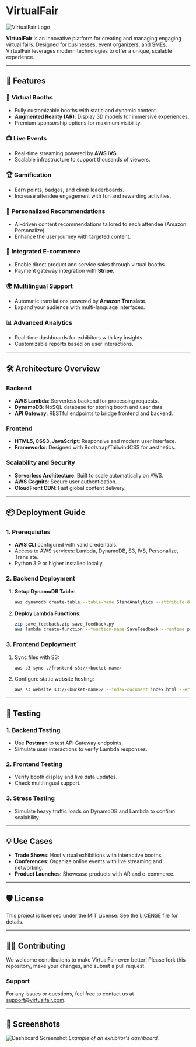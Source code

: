 # VirtualFair

![VirtualFair Logo](https://via.placeholder.com/150)

**VirtualFair** is an innovative platform for creating and managing engaging virtual fairs. Designed for businesses, event organizers, and SMEs, VirtualFair leverages modern technologies to offer a unique, scalable experience.

---

## 🚀 Features

### 🎪 **Virtual Booths**
- Fully customizable booths with static and dynamic content.
- **Augmented Reality (AR)**: Display 3D models for immersive experiences.
- Premium sponsorship options for maximum visibility.

### 📺 **Live Events**
- Real-time streaming powered by **AWS IVS**.
- Scalable infrastructure to support thousands of viewers.

### 🏆 **Gamification**
- Earn points, badges, and climb leaderboards.
- Increase attendee engagement with fun and rewarding activities.

### 🤖 **Personalized Recommendations**
- AI-driven content recommendations tailored to each attendee (Amazon Personalize).
- Enhance the user journey with targeted content.

### 🛒 **Integrated E-commerce**
- Enable direct product and service sales through virtual booths.
- Payment gateway integration with **Stripe**.

### 🌍 **Multilingual Support**
- Automatic translations powered by **Amazon Translate**.
- Expand your audience with multi-language interfaces.

### 📊 **Advanced Analytics**
- Real-time dashboards for exhibitors with key insights.
- Customizable reports based on user interactions.

---

## 🛠️ Architecture Overview

### **Backend**
- **AWS Lambda**: Serverless backend for processing requests.
- **DynamoDB**: NoSQL database for storing booth and user data.
- **API Gateway**: RESTful endpoints to bridge frontend and backend.

### **Frontend**
- **HTML5, CSS3, JavaScript**: Responsive and modern user interface.
- **Frameworks**: Designed with Bootstrap/TailwindCSS for aesthetics.

### **Scalability and Security**
- **Serverless Architecture**: Built to scale automatically on AWS.
- **AWS Cognito**: Secure user authentication.
- **CloudFront CDN**: Fast global content delivery.

---

## 📦 Deployment Guide

### **1. Prerequisites**
- **AWS CLI** configured with valid credentials.
- Access to AWS services: Lambda, DynamoDB, S3, IVS, Personalize, Translate.
- Python 3.9 or higher installed locally.

### **2. Backend Deployment**
1. **Setup DynamoDB Table**:
   ```bash
   aws dynamodb create-table --table-name StandAnalytics --attribute-definitions AttributeName=stand_id,AttributeType=S --key-schema AttributeName=stand_id,KeyType=HASH --billing-mode PAY_PER_REQUEST
   ```
2. **Deploy Lambda Functions**:
   ```bash
   zip save_feedback.zip save_feedback.py
   aws lambda create-function --function-name SaveFeedback --runtime python3.9 --role <role-arn> --handler save_feedback.lambda_handler --code S3Bucket=<bucket-name>,S3Key=save_feedback.zip
   ```

### **3. Frontend Deployment**
1. Sync files with S3:
   ```bash
   aws s3 sync ./frontend s3://<bucket-name>
   ```
2. Configure static website hosting:
   ```bash
   aws s3 website s3://<bucket-name>/ --index-document index.html --error-document error.html
   ```

---

## 🧪 Testing

### **1. Backend Testing**
- Use **Postman** to test API Gateway endpoints.
- Simulate user interactions to verify Lambda responses.

### **2. Frontend Testing**
- Verify booth display and live data updates.
- Check multilingual support.

### **3. Stress Testing**
- Simulate heavy traffic loads on DynamoDB and Lambda to confirm scalability.

---

## 💡 Use Cases
- **Trade Shows**: Host virtual exhibitions with interactive booths.
- **Conferences**: Organize online events with live streaming and networking.
- **Product Launches**: Showcase products with AR and e-commerce.

---

## 🛡️ License
This project is licensed under the MIT License. See the [LICENSE](LICENSE) file for details.

---

## 👩‍💻 Contributing
We welcome contributions to make VirtualFair even better! Please fork this repository, make your changes, and submit a pull request.

### Support
For any issues or questions, feel free to contact us at support@virtualfair.com.

---

## 📸 Screenshots

![Dashboard Screenshot](https://via.placeholder.com/800x400)
*Example of an exhibitor's dashboard.*
